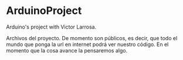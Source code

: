 ArduinoProject
==============

Arduino's project with Victor Larrosa.


Archivos del proyecto. De momento son públicos, es decir, que todo el mundo que ponga la url en internet podrá ver nuestro código. En el momento que la cosa avance la pensaremos algo.
